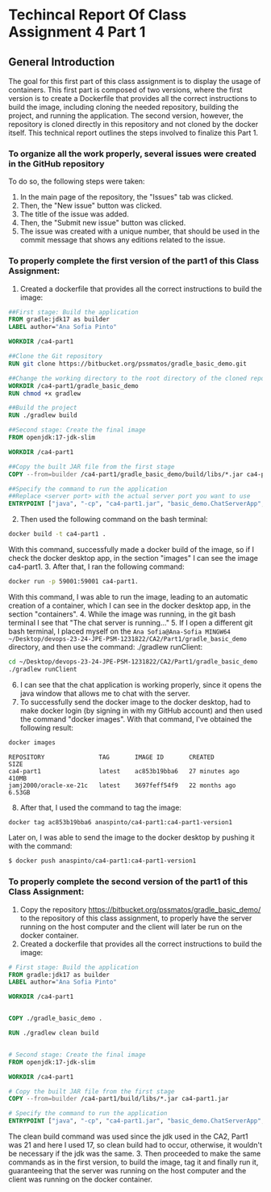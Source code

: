 # Techincal Report Of Class Assignment 4 Part 1

## General Introduction
The goal for this first part of this class assignment is to display the usage of containers. This first part is composed of two versions, where the first version is to create a Dockerfile that provides all the correct instructions to build the image, including cloning the needed repository, building the project, and running the application. The second version, however, the repository is cloned directly in this repository and not cloned by the docker itself. This technical report outlines the steps involved to finalize this Part 1.

### To organize all the work properly, several issues were created in the GitHub repository
To do so, the following steps were taken:
1. In the main page of the repository, the "Issues" tab was clicked.
2. Then, the "New issue" button was clicked.
3. The title of the issue was added.
4. Then, the "Submit new issue" button was clicked.
5. The issue was created with a unique number, that should be used in the commit message that shows any editions related to the issue.


### To properly complete the first version of the part1 of this Class Assignment:
1. Created a dockerfile that provides all the correct instructions to build the image:
````dockerfile
##First stage: Build the application
FROM gradle:jdk17 as builder
LABEL author="Ana Sofia Pinto"

WORKDIR /ca4-part1

##Clone the Git repository
RUN git clone https://bitbucket.org/pssmatos/gradle_basic_demo.git

##Change the working directory to the root directory of the cloned repository
WORKDIR /ca4-part1/gradle_basic_demo
RUN chmod +x gradlew

##Build the project
RUN ./gradlew build

##Second stage: Create the final image
FROM openjdk:17-jdk-slim

WORKDIR /ca4-part1

##Copy the built JAR file from the first stage
COPY --from=builder /ca4-part1/gradle_basic_demo/build/libs/*.jar ca4-part1.jar

##Specify the command to run the application
##Replace <server port> with the actual server port you want to use
ENTRYPOINT ["java", "-cp", "ca4-part1.jar", "basic_demo.ChatServerApp", "59001"]
````
2. Then used the following command on the bash terminal:
````bash
docker build -t ca4-part1 .
````
With this command, successfully made a docker build of the image, so if I check the docker desktop app, in the section "images" I can see the image ca4-part1.
3. After that, I ran the following command: 
````bash
docker run -p 59001:59001 ca4-part1. 
```` 
With this command, I was able to run the image, leading to an automatic creation of a container, which I can see in the docker desktop app, in the section "containers".
4. While the image was running, in the git bash terminal I see that "The chat server is running..." 
5. If I open a different git bash terminal, I placed myself on the `Ana Sofia@Ana-Sofia MINGW64 ~/Desktop/devops-23-24-JPE-PSM-1231822/CA2/Part1/gradle_basic_demo` directory, and then use the command: ./gradlew runClient:
````bash
cd ~/Desktop/devops-23-24-JPE-PSM-1231822/CA2/Part1/gradle_basic_demo
./gradlew runClient
````
6. I can see that the chat application is working properly, since it opens the java window that allows me to chat with the server.
7. To successfully send the docker image to the docker desktop, had to make docker login (by signing in with my GitHub account) and then used the command "docker images". With that command, I've obtained the following result: 
````bash
docker images
````
````docker
REPOSITORY               TAG       IMAGE ID       CREATED          SIZE
ca4-part1                latest    ac853b19bba6   27 minutes ago   410MB
jamj2000/oracle-xe-21c   latest    3697feff54f9   22 months ago    6.53GB 
````
8. After that, I used the command to tag the image: 
````bash
docker tag ac853b19bba6 anaspinto/ca4-part1:ca4-part1-version1 
````
Later on, I was able to send the image to the docker desktop by pushing it with the command: 
````bash
$ docker push anaspinto/ca4-part1:ca4-part1-version1
````


### To properly complete the second version of the part1 of this Class Assignment:
1. Copy the repository https://bitbucket.org/pssmatos/gradle_basic_demo/ to the repository of this class assignment, to properly have the server running on the host computer and the client will later be run on the docker container.
2. Created a dockerfile that provides all the correct instructions to build the image:
````dockerfile
# First stage: Build the application
FROM gradle:jdk17 as builder
LABEL author="Ana Sofia Pinto"

WORKDIR /ca4-part1


COPY ./gradle_basic_demo .

RUN ./gradlew clean build


# Second stage: Create the final image
FROM openjdk:17-jdk-slim

WORKDIR /ca4-part1

# Copy the built JAR file from the first stage
COPY --from=builder /ca4-part1/build/libs/*.jar ca4-part1.jar

# Specify the command to run the application
ENTRYPOINT ["java", "-cp", "ca4-part1.jar", "basic_demo.ChatServerApp", "59001"]
````
The clean build command was used since the jdk used in the CA2, Part1 was 21 and here I used 17, so clean build had to occur, otherwise, it wouldn't be necessary if the jdk was the same.
3. Then proceeded to make the same commands as in the first version, to build the image, tag it and finally run it, guaranteeing that the server was running on the host computer and the client was running on the docker container.


